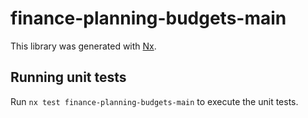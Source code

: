 # finance-planning-budgets-main

This library was generated with [Nx](https://nx.dev).

## Running unit tests

Run `nx test finance-planning-budgets-main` to execute the unit tests.
